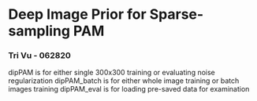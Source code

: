 # Deep Image Prior for Sparse-sampling PAM
### Tri Vu - 062820
dipPAM is for either single 300x300 training or evaluating noise regularization
dipPAM_batch is for either whole image training or batch images training
dipPAM_eval is for loading pre-saved data for examination
